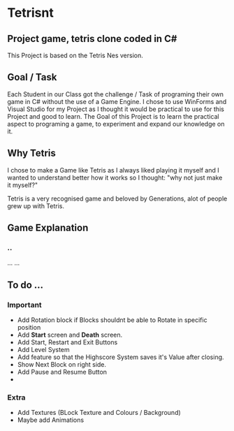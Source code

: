 # Tetrisnt
## Project game, tetris clone coded in C#
This Project is based on the Tetris Nes version.

## Goal / Task

Each Student in our Class got the challenge / Task of programing their own game in C# without the use of a Game Engine.
I chose to use WinForms and Visual Studio for my Project as I thought it would be practical to use for this Project and good to learn. The Goal of this Project is to learn the practical aspect to programing a game, to experiment and expand our knowledge on it.

## Why Tetris

I chose to make a Game like Tetris as I always liked playing it myself and I wanted to understand better how it works so I thought: "why not just make it myself?"

Tetris is a very recognised game and beloved by Generations, alot of people grew up with Tetris.

## Game Explanation
### ..
...
...

## To do ...

### Important
- Add Rotation block if Blocks shouldnt be able to Rotate in specific position
- Add **Start** screen and **Death** screen.
- Add Start, Restart and Exit Buttons
- Add Level System
- Add feature so that the Highscore System saves it's Value after closing.
- Show Next Block on right side.
- Add Pause and Resume Button
- 

### Extra
- Add Textures (BLock Texture and Colours / Background)
- Maybe add Animations


